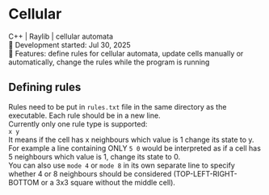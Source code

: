 # Cellular
C++ | Raylib | cellular automata  
🚧 Development started: Jul 30, 2025  
🌟 Features: define rules for cellular automata, update cells manually or automatically, change the rules while the program is running  

## Defining rules
Rules need to be put in `rules.txt` file in the same directory as the executable. Each rule should be in a new line.  
Currently only one rule type is supported:  
`x y`  
It means if the cell has x neighbours which value is 1 change its state to y. For example a line containing ONLY `5 0` would be interpreted as if a cell has 5 neighbours which value is 1, change its state to 0.  
You can also use `mode 4` or `mode 8` in its own separate line to specify whether 4 or 8 neighbours should be considered (TOP-LEFT-RIGHT-BOTTOM or a 3x3 square without the middle cell).
